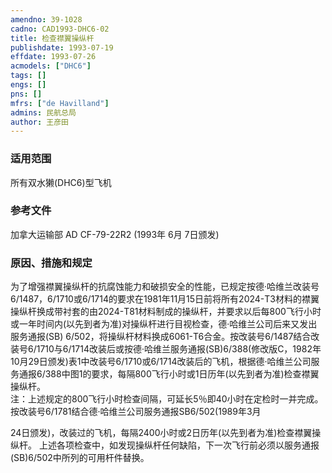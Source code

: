 ```yaml
---
amendno: 39-1028  
cadno: CAD1993-DHC6-02  
title: 检查襟翼操纵杆  
publishdate: 1993-07-19  
effdate: 1993-07-26  
acmodels: ["DHC6"]  
tags: []  
engs: []  
pns: []  
mfrs: ["de Havilland"]  
admins: 民航总局  
author: 王彦田  
---
```

  
### 适用范围  
所有双水獭(DHC6)型飞机  
  
<!--more-->  
### 参考文件  
  加拿大运输部 AD CF-79-22R2 (1993年 6月 7日颁发)  
  
### 原因、措施和规定  

  为了增强襟翼操纵杆的抗腐蚀能力和破损安全的性能，已规定按德·哈维兰改装号6/1487，6/1710或6/1714的要求在1981年11月15日前将所有2024-T3材料的襟翼操纵杆换成带衬套的由2024-T81材料制成的操纵杆，并要求以后每800飞行小时或一年时间内(以先到者为准)对操纵杆进行目视检查，德·哈维兰公司后来又发出服务通报(SB) 6/502，将操纵杆材料换成6061-T6合金。按改装号6/1487结合改装号6/1710与6/1714改装后或按德·哈维兰服务通报(SB)6/388(修改版C，1982年10月29日颁发)表1中改装号6/1710或6/1714改装后的飞机，根据德·哈维兰公司服务通报6/388中图1的要求，每隔800飞行小时或1日历年(以先到者为准)检查襟翼操纵杆。  
  注：上述规定的800飞行小时检查间隔，可延长5％即40小时在定检时一并完成。  
  按改装号6/1781结合德·哈维兰公司服务通报SB6/502(1989年3月  
  
24日颁发)，改装过的飞机，每隔2400小时或2日历年(以先到者为准)检查襟翼操纵杆。     上述各项检查中，如发现操纵杆任何缺陷，下一次飞行前必须以服务通报(SB)6/502中所列的可用杆件替换。  
